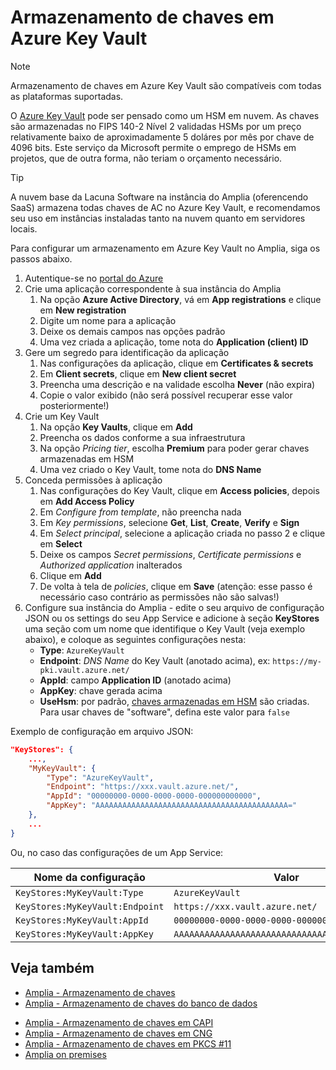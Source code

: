 ﻿# Armazenamento de chaves em Azure Key Vault

> [!NOTE]
> Armazenamento de chaves em Azure Key Vault são compatíveis com todas as plataformas suportadas.

O [Azure Key Vault](https://azure.microsoft.com/en-us/services/key-vault/) pode ser pensado como um HSM em nuvem. As chaves são armazenadas no FIPS 140-2 Nível 2 validadas HSMs por um preço
relativamente baixo de aproximadamente 5 doláres por mês por chave de 4096 bits. Este serviço da Microsoft permite o emprego de HSMs em projetos, que de outra forma, não teriam o orçamento necessário.

> [!TIP]
> A nuvem base da Lacuna Software na instância do Amplia (oferencendo SaaS) armazena todas chaves de AC no Azure Key Vault,
> e recomendamos seu uso em instâncias instaladas tanto na nuvem quanto em servidores locais.

Para configurar um armazenamento em Azure Key Vault no Amplia, siga os passos abaixo.

1. Autentique-se no [portal do Azure](https://portal.azure.com)
1. Crie uma aplicação correspondente à sua instância do Amplia
   1. Na opção **Azure Active Directory**, vá em **App registrations** e clique em **New registration**
   1. Digite um nome para a aplicação
   1. Deixe os demais campos nas opções padrão
   1. Uma vez criada a aplicação, tome nota do **Application (client) ID**
1. Gere um segredo para identificação da aplicação
   1. Nas configurações da aplicação, clique em **Certificates &amp; secrets**
   1. Em **Client secrets**, clique em **New client secret**
   1. Preencha uma descrição e na validade escolha **Never** (não expira)
   1. Copie o valor exibido (não será possível recuperar esse valor posteriormente!)
1. Crie um Key Vault
   1. Na opção **Key Vaults**, clique em **Add**
   1. Preencha os dados conforme a sua infraestrutura
   1. Na opção *Pricing tier*, escolha **Premium** para poder gerar chaves armazenadas em HSM
   1. Uma vez criado o Key Vault, tome nota do **DNS Name**
1. Conceda permissões à aplicação
   1. Nas configurações do Key Vault, clique em **Access policies**, depois em **Add Access Policy**
   1. Em *Configure from template*, não preencha nada
   1. Em *Key permissions*, selecione **Get**, **List**, **Create**, **Verify** e **Sign**
   1. Em *Select principal*, selecione a aplicação criada no passo 2 e clique em **Select**
   1. Deixe os campos *Secret permissions*, *Certificate permissions* e *Authorized application* inalterados
   1. Clique em **Add**
   1. De volta à tela de *policies*, clique em **Save** (atenção: esse passo é necessário caso contrário as permissões não são salvas!)
1. Configure sua instância do Amplia - edite o seu arquivo de configuração JSON ou os settings do seu App Service e adicione
   à seção **KeyStores** uma seção com um nome que identifique o Key Vault (veja exemplo abaixo), e coloque as seguintes configurações nesta:
   * **Type**: `AzureKeyVault`
   * **Endpoint**: *DNS Name* do Key Vault (anotado acima), ex: `https://my-pki.vault.azure.net/`
   * **AppId**: campo **Application ID** (anotado acima)
   * **AppKey**: chave gerada acima
   * **UseHsm**: por padrão, [chaves armazenadas em HSM](https://docs.microsoft.com/en-us/azure/key-vault/key-vault-hsm-protected-keys) são criadas. Para usar chaves de "software", defina este valor para `false`

Exemplo de configuração em arquivo JSON:

```json
"KeyStores": {
	...,
	"MyKeyVault": {
		"Type": "AzureKeyVault",
		"Endpoint": "https://xxx.vault.azure.net/",
		"AppId": "00000000-0000-0000-0000-000000000000",
		"AppKey": "AAAAAAAAAAAAAAAAAAAAAAAAAAAAAAAAAAAAAAAAAAA="
	},
	...
}
```

Ou, no caso das configurações de um App Service:

Nome da configuração            | Valor
------------------------------- | -------------
`KeyStores:MyKeyVault:Type`     | `AzureKeyVault`
`KeyStores:MyKeyVault:Endpoint` | `https://xxx.vault.azure.net/`
`KeyStores:MyKeyVault:AppId`    | `00000000-0000-0000-0000-000000000000`
`KeyStores:MyKeyVault:AppKey`   | `AAAAAAAAAAAAAAAAAAAAAAAAAAAAAAAAAAAAAAAAAAA=`

## Veja também

* [Amplia - Armazenamento de chaves](index.md)
* [Amplia - Armazenamento de chaves do banco de dados](database.md)
<!-- [Amplia - Armazenamento de chaves nativo](native.md) -->
* [Amplia - Armazenamento de chaves em CAPI](capi.md)
* [Amplia - Armazenamento de chaves em CNG](cng.md)
* [Amplia - Armazenamento de chaves em PKCS #11](pkcs11.md)
* [Amplia on premises](../index.md)
